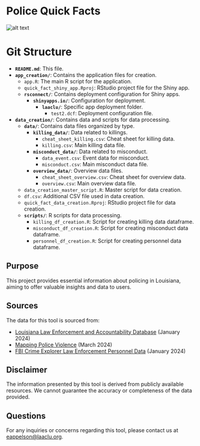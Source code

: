  # Police Quick Facts

![alt text](https://github.com/aclu-national/louisiana_police_quick_facts/blob/80d4c708379a125cce253c7c782504e85c067821/app_preview.png)

# Git Structure

- **`README.md`**: This file.
- **`app_creation/`**: Contains the application files for creation.
  - `app.R`: The main R script for the application.
  - `quick_fact_shiny_app.Rproj`: RStudio project file for the Shiny app.
  - **`rsconnect/`**: Contains deployment configuration for Shiny apps.
    - **`shinyapps.io/`**: Configuration for deployment.
      - **`laaclu/`**: Specific app deployment folder.
        - `test2.dcf`: Deployment configuration file.
- **`data_creation/`**: Contains data and scripts for data processing.
  - **`data/`**: Contains data files organized by type.
    - **`killing_data/`**: Data related to killings.
      - `cheat_sheet_killing.csv`: Cheat sheet for killing data.
      - `killing.csv`: Main killing data file.
    - **`misconduct_data/`**: Data related to misconduct.
      - `data_event.csv`: Event data for misconduct.
      - `misconduct.csv`: Main misconduct data file.
    - **`overview_data/`**: Overview data files.
      - `cheat_sheet_overview.csv`: Cheat sheet for overview data.
      - `overview.csv`: Main overview data file.
  - `data_creation_master_script.R`: Master script for data creation.
  - `df.csv`: Additional CSV file used in data creation.
  - `quick_fact_data_creation.Rproj`: RStudio project file for data creation.
  - **`scripts/`**: R scripts for data processing.
    - `killing_df_creation.R`: Script for creating killing data dataframe.
    - `misconduct_df_creation.R`: Script for creating misconduct data dataframe.
    - `personnel_df_creation.R`: Script for creating personnel data dataframe.

## Purpose
This project provides essential information about policing in Louisiana, aiming to offer valuable insights and data to users.

## Sources
The data for this tool is sourced from:
- [Louisiana Law Enforcement and Accountability Database](llead.co) (January 2024)
- [Mapping Police Violence](https://mappingpoliceviolence.org/) (March 2024)
- [FBI Crime Explorer Law Enforcement Personnel Data](https://cde.ucr.cjis.gov/) (January 2024)

## Disclaimer
The information presented by this tool is derived from publicly available resources. We cannot guarantee the accuracy or completeness of the data provided.

## Questions
For any inquiries or concerns regarding this tool, please contact us at [eappelson@laaclu.org](mailto:eappelson@laaclu.org).

